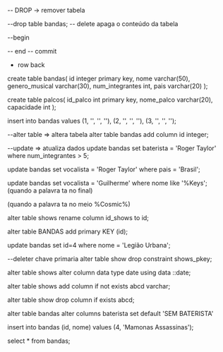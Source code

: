 -- DROP -> remover tabela

--drop table bandas;
 -- delete apaga o conteúdo da tabela

--begin

-- end
-- commit

- row back

create table bandas(
	id integer primary key,
	nome varchar(50),
	genero_musical varchar(30),
	num_integrantes int,
	pais varchar(20)
);

create table palcos(
    id_palco int primary key,
    nome_palco varchar(20),
    capacidade int
);

insert into bandas values
(1, '', '', ''),
(2, '', '', ''),
(3, '', '', '');

--alter table => altera tabela
alter table bandas add column id integer;

--update => atualiza dados
update bandas set baterista = 'Roger Taylor' where num_integrantes > 5;

update bandas set vocalista = 'Roger Taylor' where pais = 'Brasil';

update bandas set vocalista = 'Guilherme' where nome like '%Keys'; (quando a palavra ta no final)

(quando a palavra ta no meio %Cosmic%)

alter table shows rename column id_shows to id;

alter table BANDAS add primary KEY (id);

update bandas set id=4 where nome = 'Legião Urbana';

--deleter chave primaria
alter table show drop constraint shows_pkey;

alter table shows alter column data type date using data ::date;

alter table shows add column if not exists abcd varchar;

alter table show drop column if exists abcd;

alter table bandas alter columns baterista set default 'SEM BATERISTA'

insert into bandas (id, nome) values (4, 'Mamonas Assassinas');

select * from bandas;